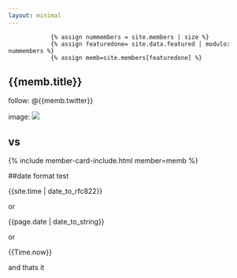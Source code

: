 ```yaml
---
layout: minimal
---
```

                {% assign nummembers = site.members | size %}
                {% assign featuredone= site.data.featured | modulo: nummembers %} 
                {% assign memb=site.members[featuredone] %}
## {{memb.title}}

follow: @{{memb.twitter}}

image: <img src="{{memb.avatar}}">

## vs

 {% include member-card-include.html member=memb %} 
 
 
 
##date format test

{{site.time | date_to_rfc822}}

or

{{page.date | date_to_string}}

or

{{Time.now}}



and thats it

